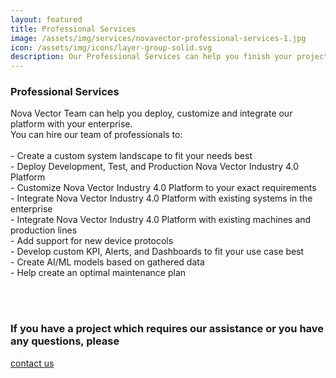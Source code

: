 ```yaml
---
layout: featured
title: Professional Services
image: /assets/img/services/novavector-professional-services-1.jpg
icon: /assets/img/icons/layer-group-solid.svg
description: Our Professional Services can help you finish your project on time and on budget.
---
```


<div class="row">
    <div class="col-md-12">
        <div class="service-details mb-40">
            <h3>Professional Services</h3>
            <p>
                Nova Vector Team can help you deploy, customize and integrate our platform with your enterprise.
                <br> You can hire our team of professionals to:
                <br>
                <br> - Create a custom system landscape to fit your needs best
                <br> - Deploy Development, Test, and Production Nova Vector Industry 4.0 Platform
                <br> - Customize Nova Vector Industry 4.0 Platform to your exact requirements
                <br> - Integrate Nova Vector Industry 4.0 Platform with existing systems in the enterprise
                <br> - Integrate Nova Vector Industry 4.0 Platform with existing machines and production lines
                <br> - Add support for new device protocols
                <br> - Develop custom KPI, Alerts, and Dashboards to fit your use case best
                <br> - Create AI/ML models based on gathered data
                <br> - Help create an optimal maintenance plan
            </p>
            <br>
            <br>
            <div class="call-to-action">
                <h3>If you have a project which requires our assistance or you have any questions, please</h3>
                <div class="call-to-action">
                    <a href="{{site.baseurl}}/pages/contact" class="btn">contact us</a>
                </div>
            </div>
        </div>
    </div>
</div>
